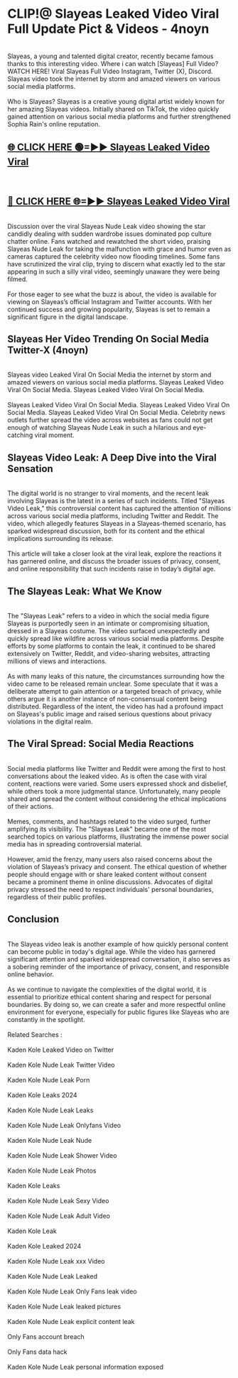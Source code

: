 # CLIP!@ Slayeas Leaked Video Viral Full Update Pict & Videos - 4noyn
<br>
Slayeas, a young and talented digital creator, recently became famous thanks to this interesting video. Where i can watch [Slayeas] Full Video? WATCH HERE! Viral Slayeas Full Video Instagram, Twitter (X), Discord. Slayeas video took the internet by storm and amazed viewers on various social media platforms.
<br><br>
Who is Slayeas? Slayeas is a creative young digital artist widely known for her amazing Slayeas videos. Initially shared on TikTok, the video quickly gained attention on various social media platforms and further strengthened Sophia Rain's online reputation.
<br>
<h2><a href="https://bestclip.site?title=Slayeas">🌐 CLICK HERE 🟢=►► Slayeas Leaked Video Viral</a></h2>
<br>
<h2><a href="https://bestclip.site?title=Slayeas">🔴 CLICK HERE 🌐=►► Slayeas Leaked Video Viral</a></h2>
<br>
Discussion over the viral Slayeas Nude Leak video showing the star candidly dealing with sudden wardrobe issues dominated pop culture chatter online. Fans watched and rewatched the short video, praising Slayeas Nude Leak for taking the malfunction with grace and humor even as cameras captured the celebrity video now flooding timelines. Some fans have scrutinized the viral clip, trying to discern what exactly led to the star appearing in such a silly viral video, seemingly unaware they were being filmed.
<br><br>
For those eager to see what the buzz is about, the video is available for viewing on Slayeas’s official Instagram and Twitter accounts. With her continued success and growing popularity, Slayeas is set to remain a significant figure in the digital landscape.
<br>
<h2>Slayeas Her Video Trending On Social Media Twitter-X (4noyn)</h2>
<br>
Slayeas video Leaked Viral On Social Media the internet by storm and amazed viewers on various social media platforms. Slayeas Leaked Video Viral On Social Media. Slayeas Leaked Video Viral On Social Media.
<br><br>
Slayeas Leaked Video Viral On Social Media. Slayeas Leaked Video Viral On Social Media. Slayeas Leaked Video Viral On Social Media. Celebrity news outlets further spread the video across websites as fans could not get enough of watching Slayeas Nude Leak in such a hilarious and eye-catching viral moment.
<br>
<h2>Slayeas Video Leak: A Deep Dive into the Viral Sensation</h2>
<br>
The digital world is no stranger to viral moments, and the recent leak involving Slayeas is the latest in a series of such incidents. Titled "Slayeas Video Leak," this controversial content has captured the attention of millions across various social media platforms, including Twitter and Reddit. The video, which allegedly features Slayeas in a Slayeas-themed scenario, has sparked widespread discussion, both for its content and the ethical implications surrounding its release.
<br><br>
This article will take a closer look at the viral leak, explore the reactions it has garnered online, and discuss the broader issues of privacy, consent, and online responsibility that such incidents raise in today’s digital age.
<br>
<h2>The Slayeas Leak: What We Know</h2>
<br>
The "Slayeas Leak" refers to a video in which the social media figure Slayeas is purportedly seen in an intimate or compromising situation, dressed in a Slayeas costume. The video surfaced unexpectedly and quickly spread like wildfire across various social media platforms. Despite efforts by some platforms to contain the leak, it continued to be shared extensively on Twitter, Reddit, and video-sharing websites, attracting millions of views and interactions.
<br><br>
As with many leaks of this nature, the circumstances surrounding how the video came to be released remain unclear. Some speculate that it was a deliberate attempt to gain attention or a targeted breach of privacy, while others argue it is another instance of non-consensual content being distributed. Regardless of the intent, the video has had a profound impact on Slayeas's public image and raised serious questions about privacy violations in the digital realm.
<br>
<h2>The Viral Spread: Social Media Reactions</h2>
<br>
Social media platforms like Twitter and Reddit were among the first to host conversations about the leaked video. As is often the case with viral content, reactions were varied. Some users expressed shock and disbelief, while others took a more judgmental stance. Unfortunately, many people shared and spread the content without considering the ethical implications of their actions.
<br><br>
Memes, comments, and hashtags related to the video surged, further amplifying its visibility. The "Slayeas Leak" became one of the most searched topics on various platforms, illustrating the immense power social media has in spreading controversial material.
<br><br>
However, amid the frenzy, many users also raised concerns about the violation of Slayeas’s privacy and consent. The ethical question of whether people should engage with or share leaked content without consent became a prominent theme in online discussions. Advocates of digital privacy stressed the need to respect individuals' personal boundaries, regardless of their public profiles.
<br>
<h2>Conclusion</h2>
<br>
The Slayeas video leak is another example of how quickly personal content can become public in today's digital age. While the video has garnered significant attention and sparked widespread conversation, it also serves as a sobering reminder of the importance of privacy, consent, and responsible online behavior.
<br><br>
As we continue to navigate the complexities of the digital world, it is essential to prioritize ethical content sharing and respect for personal boundaries. By doing so, we can create a safer and more respectful online environment for everyone, especially for public figures like Slayeas who are constantly in the spotlight.
<br><br>
Related Searches :
<br><br>
Kaden Kole Leaked Video on Twitter
<br><br>
Kaden Kole Nude Leak Twitter Video
<br><br>
Kaden Kole Nude Leak Porn
<br><br>
Kaden Kole Leaks 2024
<br><br>
Kaden Kole Nude Leak Leaks
<br><br>
Kaden Kole Nude Leak Onlyfans Video
<br><br>
Kaden Kole Nude Leak Nude
<br><br>
Kaden Kole Nude Leak Shower Video
<br><br>
Kaden Kole Nude Leak Photos
<br><br>
Kaden Kole Leaks
<br><br>
Kaden Kole Nude Leak Sexy Video
<br><br>
Kaden Kole Nude Leak Adult Video
<br><br>
Kaden Kole Leak
<br><br>
Kaden Kole Leaked 2024
<br><br>
Kaden Kole Nude Leak xxx Video
<br><br>
Kaden Kole Nude Leak Leaked
<br><br>
Kaden Kole Nude Leak Only Fans leak video
<br><br>
Kaden Kole Nude Leak leaked pictures
<br><br>
Kaden Kole Nude Leak explicit content leak
<br><br>
Only Fans account breach
<br><br>
Only Fans data hack
<br><br>
Kaden Kole Nude Leak personal information exposed